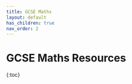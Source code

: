 ```yaml
---
title: GCSE Maths
layout: default
has_children: true
nav_order: 2
---
```


# GCSE Maths Resources
{:toc}